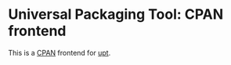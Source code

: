 # Universal Packaging Tool: CPAN frontend
This is a [CPAN](https://www.cpan.org/) frontend for [upt](https://pypi.python.org/pypi/upt-pypi).

